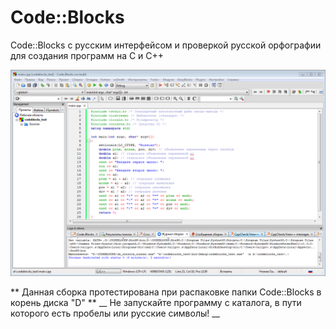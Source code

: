 # Code::Blocks
Code::Blocks с русским интерфейсом и проверкой русской орфографии
для создания программ на С и С++

![screenshot](screenshot.png)

** Данная сборка протестирована при распаковке папки Code::Blocks в корень диска "D" **
__ Не запускайте программу с каталога, в пути которого есть пробелы или русские символы! __
